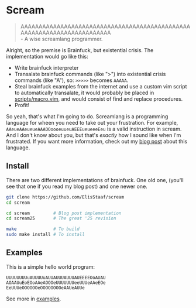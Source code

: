 # Scream
> AAAAAAAAAAAAAAAAAAAAAAAAAAAAAAAAAAAAAAAAAAAAAAAAAAAAAAAAAAAAAAAAAAAAAAAA  
> \- A wise screamlang programmer.

Alright, so the premise is Brainfuck, but existential crisis. The implementation
would go like this:

* Write brainfuck interpreter
* Transalate brainfuck commands (like ">") into existential 
  crisis commands (like "A"), so: `>>>>>` becomes `AAAAA`.
* Steal brainfuck examples from the internet and use a custom
  vim script to automatically transalate, it would probably be
  placed in [scripts/macro.vim](/scripts/macro.vim), and would
  consist of find and replace procedures.
* Profit!

So yeah, that's what I'm going to do. Screamlang is a programming language for wheen you
need to take out your frustration. For example, `AAeueAAeueueAAAOOoooeuueuAEEEueueeeEeu`
is a valid instruction in scream. And I don't know about you, but that's *exactly* how
I sound like when I'm frustrated. If you want more information, check out my
[blog post](https://elisstaaf.github.io/projects/2025/01/04/worst-language-sequel.html)
about this language.

## Install
There are two different implementations of brainfuck.
One old one, (you'll see that one if you read my blog post)
and one newer one.
```sh
git clone https://github.com/ElisStaaf/scream
cd scream

cd scream         # Blog post implementation
cd scream25       # The great '25 revision

make              # To build
sudo make install # To install
```

## Examples
This is a simple hello world program:
```console
UUUUUUUUuAUUUUuAUUAUUUAUUUAUEEEEOoAUAU
AOAAUuEoEOoAAeAOOOeUUUUUUUeeUUUeAAeEOe
EeUUUeOOOOOOeOOOOOOOOeAAUeAUUe
```
See more in [examples](/examples).
